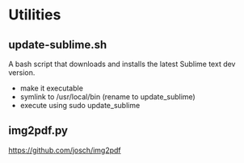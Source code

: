 # Utilities

## update-sublime.sh
A bash script that downloads and installs the latest Sublime text dev version.

* make it executable
* symlink to /usr/local/bin (rename to update_sublime)
* execute using sudo update_sublime

## img2pdf.py
https://github.com/josch/img2pdf